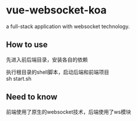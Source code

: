 # vue-websocket-koa
a full-stack application  with websocket technology.

## How to use
先进入前后端目录，安装各自的依赖<br>

执行根目录的shell脚本，启动后端和前端项目<br>
sh start.sh

## Need to know
前端使用了原生的websocket技术，后端使用了ws模块
